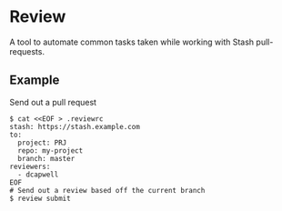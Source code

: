 # Review

A tool to automate common tasks taken while working with Stash pull-requests.

Example
-------

Send out a pull request

```
$ cat <<EOF > .reviewrc
stash: https://stash.example.com
to:
  project: PRJ
  repo: my-project
  branch: master
reviewers:
  - dcapwell
EOF
# Send out a review based off the current branch
$ review submit
```
